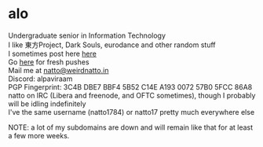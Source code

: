 # alo
Undergraduate senior in Information Technology\
I like 東方Project, Dark Souls, eurodance and other random stuff\
I sometimes post here [here](https://weirdnatto.in)\
Go [here](https://git.weirdnatto.in/natto1784) for fresh pushes\
Mail me at [natto@weirdnatto.in](mailto:natto@weirdnatto.in)\
Discord: alpaviraam\
PGP Fingerprint: 3C4B DBE7 BBF4 5B52 C14E A193 0072 57B0 5FCC 86A8\
natto on IRC (Libera and freenode, and OFTC sometimes), though I probably will be idling indefinitely\
I've the same username (natto1784) or natto17 pretty much everywhere else

NOTE: a lot of my subdomains are down and will remain like that for at least a few more weeks.
